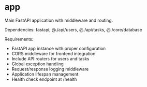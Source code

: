 # app

Main FastAPI application with middleware and routing.

Dependencies: fastapi, @./api/users, @./api/tasks, @./core/database

Requirements:
- FastAPI app instance with proper configuration
- CORS middleware for frontend integration
- Include API routers for users and tasks
- Global exception handling
- Request/response logging middleware
- Application lifespan management
- Health check endpoint at /health